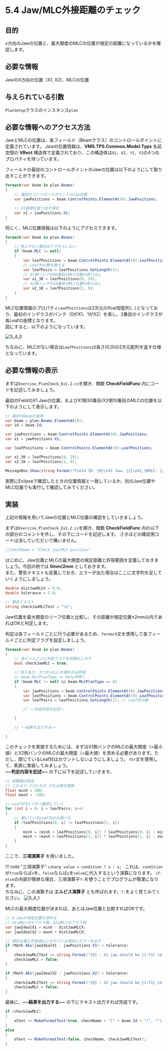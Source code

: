 # 5.4 Jaw/MLC外接距離のチェック

## 目的

x方向のJawの位置と、最大開度のMLCの位置が規定の距離になっているかを確認します。

## 必要な情報

JawのX方向の位置（X1, X2)、MLCの位置

## 与えられている引数

`PlanSetup`クラスのインスタンス`plan`

## 必要な情報へのアクセス方法

JawとMLCの位置は、各フィールド（Beamクラス）のコントロールポイントに定義されています。
Jawの位置情報は、**VMS.TPS.Common.Model.Typs** 名前空間の **VRect** 構造体で定義されており、この構造体は`X1, X2, Y1, Y2`の4つのプロパティを持っています。

フィールドの最初のコントロールポイントのJawの位置は以下のようにして取り出すことができます。

```csharp
foreach(var beam in plan.Beams)
{
    // 最初のコントロールポイントのJaw位置
    var jawPositions = beam.ControlPoints.ElementAt(0).JawPositions;

    // X1座標を取り出す場合
    var x1 = jawPositions.X1;
}
```

同じく、MLC位置情報は以下のようにアクセスできます。

```csharp
foreach(var beam in plan.Beams)
{
    // MLCがない場合はアクセスしない
    if (beam.MLC != null)
    {
        var leafPositions = beam.ControlPoints.ElementAt(0).LeafPositions;
        // Leaf対の数を数える
        var leafPairs = leafPositions.GetLength(1);
        // X1側バンクの30番目のMLC位置の取り出し
        var x1_30 = leafPositions[0, 29];
        // X2側バンクの10番目のMLC位置の取り出し
        var x2_10 = leafPositions[1, 9];
    }
}
```

MLC位置情報のプロパティ`LeafPositions`は2次元のfloat型配列`[,]`となっており、最初のインデクスがバンク（0がX1、1がX2）を表し、2番目のインデクスが各Leafの座標となります。  
図にすると、以下のようになっています。

![5_4_0](../img/5_4_0.png)

ちなみに、MLCがない場合は`LeafPositions`は長さ(0,0)の2次元配列を返す仕様となっています。

## 必要な情報の表示

まずは`Exercise_PlanCheck_Ex1.2.cs`を開き、関数 **CheckFieldFunc** 内にコードを記述してみましょう。

最初のFieldのX1 Jawの位置、およびX1側30番目/X2側10番目のMLCの位置を以下のようにして表示します。

```csharp
// 最初のBeamを取得
var beam = plan.Beams.ElementAt(0);
var id = beam.Id;

var jawPositions = beam.ControlPoints.ElementAt(0).JawPositions;
var x1 = jawPositions.X1;

var leafPositions = beam.ControlPoints.ElementAt(0).LeafPositions;

var x1_30 = leafPositions[0, 29];
var x2_10 = leafPositions[1, 9];

MessageBox.Show(string.Format("Field ID: {0}\nX1 Jaw: {1}\nX1_30MLC: {2}\n X2_10MLC: {3}", id, x1, x1_30, x2_10));
```

実際にEclipseで確認したときの位置情報と一致しているか、別のJaw位置やMLC位置でも実行して確認してみてください。

## 実装

上記の情報を用いてJawの位置とMLC位置の確認をしていきましょう。  

まずは`Exercise_PlanCheck_Ex1.2.cs`を開き、関数 **CheckFieldFunc** 内の以下の部分のコメントを外し、その下にコードを記述します。
さきほどの確認用コードは消していただいて構いません。

```csharp
//checkName = "Check Jaw/MLC position"
```

はじめに、Jaw位置とMLCの最大開度の規定距離と許容範囲を定義しておきましょう。今回の例では **0mm/2mm** としておきます。  
また、警告テキストも定義しておき、エラーが出た場合はここに文字列を足していくようにしましょう。

```csharp
double distJawMLCX = 0.0;
double tolerance = 2.0;

// 警告テキスト
string checkJawMLCText = "\n";
```

Jaw位置を最大開度のリーフ位置と比較し、その距離が規定位置±2mm以内であればOKと判定します。

判定は各フィールドごとに行う必要があるため、`foreach`文を使用して各フィールドごとに判定フラグを設定しましょう。

```csharp
foreach(var beam in plan.Beams)
{
    // 各ビームごとに判定フラグを初期化します
    bool checkJawMLC = true;

    // MLCあり、かつStaticの場合のみ評価
    // beam.MLCPlanType => Help参照！
    if (beam.MLC != null && beam.MLCPlanType == 0)
    {
        var jawPositions = beam.ControlPoints.ElementAt(0).JawPositions;
        var leafPositions = beam.ControlPoints.ElementAt(0).LeafPositions;
        var leafPairs = leafPositions.GetLength(1); // Leaf対の数

        // ~~判定内容を記述~~

    }

    // ~~結果を出力する~~

}
```

このチェックを実施するためには、まずはX1側バンクのMLCの最大開度（=最小値）とX2側バンクのMLCの最大開度（=最大値）を求める必要があります。ただし、閉じているLeaf対はカウントしないようにしましょう。
`for`文を使用して、素直に実装してみましょう。  
**\~\~判定内容を記述\~\~** の下に以下を記述していきます。

```csharp
// 初期値の設定
// これより 小さ/大き ければ値を更新
float minX = 200;
float maxX = -200;

// Leaf対を1つずつ確認していく
for (int i = 0; i < leafPairs; i++)
{
    // 開いているLeaf対のみ調べる
    if (leafPositions[0, i] != leafPositions[1, i])
    {
        minX = (minX > leafPositions[0, i]) ? leafPositions[0, i] : minX;
        maxX = (maxX < leafPositions[1, i]) ? leafPositions[1, i] : maxX;
    }
}
```

ここで、**三項演算子** を用いました。

!!! note "三項演算子"
    ```csharp
    value = condition ? x : y;
    ```
    これは、`condition`が`true`ならば`x`を、`false`ならば`y`を`value`に代入するという演算になります。
    `if-else`の内部が簡単な場合、三項演算子`?:`を使うことでプログラムが簡潔になります。  
    ちなみに、この演算子は **エルビス演算子** とも呼ばれます。`?:`をよく見てみてください。
    ![5_4_1](../img/5_4_1.png)

MLCの最大開度位置が決まれば、あとはJaw位置と比較すればOKです。

```csharp
// X Jawの規定位置を求める
// X1はMLCのマイナス側、X2はMLCのプラス側
var jawIdealX1 = minX - distJawMLCX;
var jawIdealX2 = maxX + distJawMLCX;

// 規定位置と許容値以上ずれている場合にエラーを出す
if (Math.Abs(jawIdealX1 - jawPositions.X1) > tolerance)
{
    checkJawMLCText += string.Format("{0} : X1 jaw should be {1:f1} cm", beam.Id, jawIdealX1/10);
    checkJawMLC = false;
}

if (Math.Abs(jawIdealX2 - jawPositions.X2) > tolerance)
{
    checkJawMLCText += string.Format("{0} : X2 jaw should be {1:f1} cm", beam.Id, jawIdealX2/10);
    checkJawMLC = false;
}
```

最後に、**\~\~結果を出力する\~\~** の下にテキスト出力すれば完成です。

```csharp
if (checkJawMLC)
{
    oText += MakeFormatText(true, checkName + "(" + beam.Id + ")", "");
}
else
{
    oText += MakeFormatText(false, checkName, checkJawMLCText);
}
```